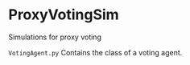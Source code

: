 # ProxyVotingSim
Simulations for proxy voting

`VotingAgent.py`
Contains the class of a voting agent.


